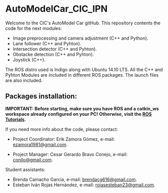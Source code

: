 # AutoModelCar_CIC_IPN

Welcome to the CIC's AutoModel Car gitHub. This repository contents the code for the next modules:

- Image preprocessing and camera adjustment (C++ and Python).
- Lane follower (C++ and Pyhton).
- Intersection detector (C++ and Pyhton).
- Obstacke detection (C++ and Pyhton).
- Joystick (C++).

The ROS distro used is Indigo along with Ubuntu 14.10 LTS. All the C++ and Pyhton Modules are included in different ROS packages. The launch files are also included.

## Packages installation:

**IMPORTANT: Before starting, make sure you have ROS and a catkin_ws workspace already configured on your PC! Otherwise, visit the [ROS Tutorials](http://wiki.ros.org/ROS/Tutorials/InstallingandConfiguringROSEnvironment).**


If you need more info about the code, please contact:

* Project Coordinator:
Erik Zamora Gómez, e-mail: ezamora1981@gmail.com.

* Project Manager: 
Cesar Gerardo Bravo Conejo,  e-mail: conilo@gmail.com.

Student assistants:
- Brenda Camacho Garcia, e-mail: brendacg616@gmail.com.
- Esteban Iván Rojas Hernández, e-mail: rojasesteban23@gmail.com.



